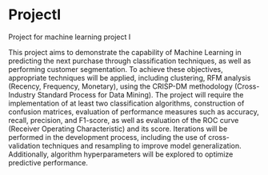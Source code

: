 # ProjectI
Project for machine learning project I


This project aims to demonstrate the capability of Machine Learning in predicting the next purchase through classification techniques, as well as performing customer segmentation. To achieve these objectives, appropriate techniques will be applied, including clustering, RFM analysis (Recency, Frequency, Monetary), using the CRISP-DM methodology (Cross-Industry Standard Process for Data Mining). The project will require the implementation of at least two classification algorithms, construction of confusion matrices, evaluation of performance measures such as accuracy, recall, precision, and F1-score, as well as evaluation of the ROC curve (Receiver Operating Characteristic) and its score. Iterations will be performed in the development process, including the use of cross-validation techniques and resampling to improve model generalization. Additionally, algorithm hyperparameters will be explored to optimize predictive performance.